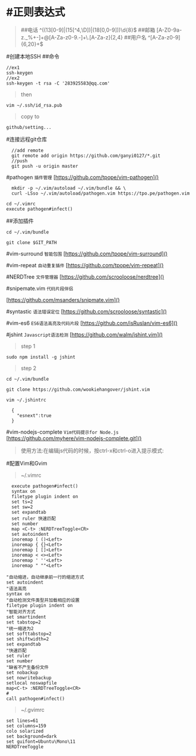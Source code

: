 #正则表达式
===
> ##电话 
> ^((13[0-9]|(15[^4,\\D])|(18[0,0-9]))\\d{8}$
> ##邮箱 
> [A-Z0-9a-z._%+-]+@[A-Za-z0-9.-]+\\.[A-Za-z]{2,4}
> ##用户名
> ^[A-Za-z0-9]{6,20}+$


#创建本地SSH
##命令

  ```shell
  //ex1
  ssh-keygen
  //ex2
  ssh-keygen -t rsa -C '283925583@qq.com'
  ```

> then

```
vim ~/.ssh/id_rsa.pub
```
> copy to

`github/setting...`

#连接远程git仓库
```shell
  //add remote
  git remote add origin https://github.com/ganyi0127/*.git
  //push
  git push -u origin master
```

#pathogen `插件管理`
[https://github.com/tpope/vim-pathogen]()
```shell
  mkdir -p ~/.vim/autoload ~/.vim/bundle && \
  curl -LSso ~/.vim/autoload/pathogen.vim https://tpo.pe/pathogen.vim
  ```
  
  ```
cd ~/.vimrc
  execute pathogen#infect()
  ```
##添加插件
```
cd ~/.vim/bundle
```
```
git clone $GIT_PATH
```
#vim-surround `智能包围`
[https://github.com/tpope/vim-surround]()

#vim-repeat `自动重复插件`
[https://github.com/tpope/vim-repeat]()

#NERDTree `文件管理器`
 [https://github.com/scrooloose/nerdtree]()

#snipemate.vim `代码片段伴侣`

 [https://github.com/msanders/snipmate.vim]()

#syntastic `语法错误定位`
 [https://github.com/scrooloose/syntastic]()

#vim-es6 `ES6语法高亮及代码片段`
 [https://github.com/isRuslan/vim-es6]()

#jshint `Javascript语法检测`
 [https://github.com/walm/jshint.vim]()
> step 1
 
  ```
  sudo npm install -g jshint
  ```
> step 2

  ```
  cd ~/.vim/bundle
  ```
 
  ```
  git clone https://github.com/wookiehangover/jshint.vim
  ```
  
  ```
  vim ~/.jshintrc
  ```
  
  ```
    {
      "esnext":true
    }
  ```

#vim-nodejs-complete `Vim代码提示for Node.js`
 [https://github.com/myhere/vim-nodejs-complete.git]()
 
>使用方法:在编辑js代码的时候，按ctrl-x和ctrl-o进入提示模式:

#配置Vim和Gvim
>~/.vimrc

```
  execute pathogen#infect()
  syntax on
  filetype plugin indent on
  set ts=2
  set sw=2
  set expandtab
  set ruler 快速匹配
  set number
  map <C-t> :NERDTreeToggle<CR>
  set autoindent
  inoremap ( ()<Left>
  inoremap { {}<Left>
  inoremap [ []<Left>
  inoremap < <><Left>
  inoremap ' ''<Left>
  inoremap " ""<Left>

"自动缩进，自动继承前一行的缩进方式
set autoindent
"语法高亮
syntax on
"自动检测文件类型并加载相应的设置
filetype plugin indent on
"智能对齐方式
set smartindent
set tabstop=2
"统一缩进为2
set softtabstop=2
set shiftwidth=2
set expandtab
"快速匹配
set ruler
set number
"缺省不产生备份文件
set nobackup
set nowritebackup
setlocal noswapfile
map<C-t> :NERDTreeToggle<CR>
#
call pathogen#infect()
```

>~/.gvimrc

  ```
  set lines=61
  set columns=159
  colo solarized
  set background=dark
  set guifont=Ubuntu\Mono\11
  NERDTreeToggle
  ```
